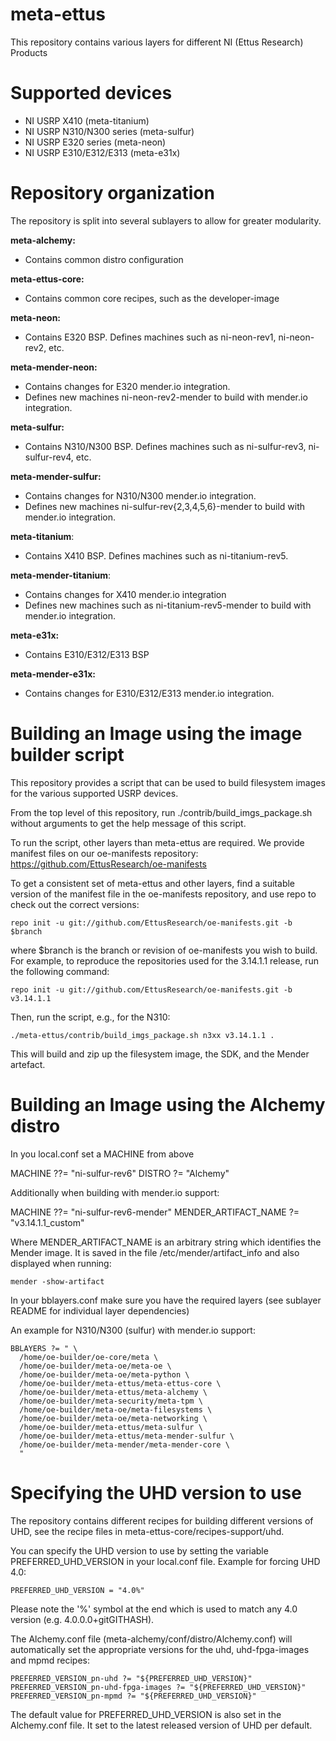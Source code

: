 meta-ettus
==========

This repository contains various layers for different NI (Ettus Research) Products

Supported devices
=================

  - NI USRP X410 (meta-titanium)
  - NI USRP N310/N300 series (meta-sulfur)
  - NI USRP E320 series (meta-neon)
  - NI USRP E310/E312/E313 (meta-e31x)


Repository organization
=======================

The repository is split into several sublayers to allow for greater modularity.

**meta-alchemy:**

- Contains common distro configuration

**meta-ettus-core:**

- Contains common core recipes, such as the developer-image

**meta-neon:**

- Contains E320 BSP. Defines machines such as ni-neon-rev1, ni-neon-rev2, etc.

**meta-mender-neon:**

- Contains changes for E320 mender.io integration.
- Defines new machines ni-neon-rev2-mender to build with mender.io integration.

**meta-sulfur:**

- Contains N310/N300 BSP. Defines machines such as ni-sulfur-rev3, ni-sulfur-rev4, etc.

**meta-mender-sulfur:**

- Contains changes for N310/N300 mender.io integration.
- Defines new machines ni-sulfur-rev{2,3,4,5,6}-mender to build with mender.io integration.

**meta-titanium**:

- Contains X410 BSP. Defines machines such as ni-titanium-rev5.

**meta-mender-titanium**:

- Contains changes for X410 mender.io integration
- Defines new machines such as ni-titanium-rev5-mender to build with mender.io integration.

**meta-e31x:**

- Contains E310/E312/E313 BSP

**meta-mender-e31x:**

- Contains changes for E310/E312/E313 mender.io integration.

Building an Image using the image builder script
================================================

This repository provides a script that can be used to build filesystem images
for the various supported USRP devices.

From the top level of this repository, run ./contrib/build_imgs_package.sh
without arguments to get the help message of this script.

To run the script, other layers than meta-ettus are required. We provide
manifest files on our oe-manifests repository:
https://github.com/EttusResearch/oe-manifests

To get a consistent set of meta-ettus and other layers, find a suitable version
of the manifest file in the oe-manifests repository, and use repo to check out
the correct versions:

    repo init -u git://github.com/EttusResearch/oe-manifests.git -b $branch

where $branch is the branch or revision of oe-manifests you wish to build. For
example, to reproduce the repositories used for the 3.14.1.1 release, run the
following command:

    repo init -u git://github.com/EttusResearch/oe-manifests.git -b v3.14.1.1

Then, run the script, e.g., for the N310:

    ./meta-ettus/contrib/build_imgs_package.sh n3xx v3.14.1.1 .

This will build and zip up the filesystem image, the SDK, and the Mender
artefact.

Building an Image using the Alchemy distro
===========================================

In you local.conf set a MACHINE from above

MACHINE ??= "ni-sulfur-rev6"
DISTRO ?= "Alchemy"

Additionally when building with mender.io support:

MACHINE ??= "ni-sulfur-rev6-mender"
MENDER_ARTIFACT_NAME ?= "v3.14.1.1_custom"

Where MENDER_ARTIFACT_NAME is an arbitrary string which identifies the Mender
image. It is saved in the file /etc/mender/artifact_info and also displayed
when running:

    mender -show-artifact

In your bblayers.conf make sure you have the required layers
(see sublayer README for individual layer dependencies)

An example for N310/N300 (sulfur) with mender.io support:

    BBLAYERS ?= " \
      /home/oe-builder/oe-core/meta \
      /home/oe-builder/meta-oe/meta-oe \
      /home/oe-builder/meta-oe/meta-python \
      /home/oe-builder/meta-ettus/meta-ettus-core \
      /home/oe-builder/meta-ettus/meta-alchemy \
      /home/oe-builder/meta-security/meta-tpm \
      /home/oe-builder/meta-oe/meta-filesystems \
      /home/oe-builder/meta-oe/meta-networking \
      /home/oe-builder/meta-ettus/meta-sulfur \
      /home/oe-builder/meta-ettus/meta-mender-sulfur \
      /home/oe-builder/meta-mender/meta-mender-core \
      "

Specifying the UHD version to use
=================================

The repository contains different recipes for building different versions of
UHD, see the recipe files in meta-ettus-core/recipes-support/uhd.

You can specify the UHD version to use by setting the variable
PREFERRED_UHD_VERSION in your local.conf file. Example for forcing UHD 4.0:

    PREFERRED_UHD_VERSION = "4.0%"

Please note the '%' symbol at the end which is used to match any 4.0 version
(e.g. 4.0.0.0+gitGITHASH).

The Alchemy.conf file (meta-alchemy/conf/distro/Alchemy.conf) will automatically
set the appropriate versions for the uhd, uhd-fpga-images and mpmd recipes:

    PREFERRED_VERSION_pn-uhd ?= "${PREFERRED_UHD_VERSION}"
    PREFERRED_VERSION_pn-uhd-fpga-images ?= "${PREFERRED_UHD_VERSION}"
    PREFERRED_VERSION_pn-mpmd ?= "${PREFERRED_UHD_VERSION}"

The default value for PREFERRED_UHD_VERSION is also set in the Alchemy.conf
file. It set to the latest released version of UHD per default.
